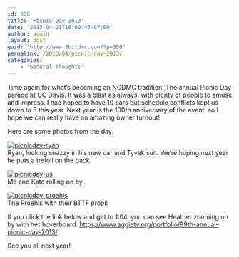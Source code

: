 ```yaml
---
id: 350
title: 'Picnic Day 2013'
date: '2013-04-21T16:00:43-07:00'
author: admin
layout: post
guid: 'http://www.8bitdmc.com/?p=350'
permalink: /2013/04/picnic-day-2013/
categories:
    - 'General Thoughts'
---
```


Time again for what’s becoming an NCDMC tradition! The annual Picnic Day parade at UC Davis. It was a blast as always, with plenty of people to amuse and impress. I had hoped to have 10 cars but schedule conflicts kept us down to 5 this year. Next year is the 100th anniversary of the event, so I hope we can really have an amazing owner turnout!

Here are some photos from the day:

[![picnicday-ryan](../images/2013/04/picnicday-ryan-300x225.jpg)](../images/2013/04/picnicday-ryan.jpg)  
Ryan, looking snazzy in his new car and Tyvek suit. We’re hoping next year he puts a trefoil on the back.

[![picnicday-us](../images/2013/04/picnicday-us-300x225.jpg)](../images/2013/04/picnicday-us.jpg)  
Me and Kate rolling on by

[![picnicday-proehls](../images/2013/04/picnicday-proehls-300x225.jpg)](../images/2013/04/picnicday-proehls.jpg)  
The Proehls with their BTTF props

If you click the link below and get to 1:04, you can see Heather zooming on by with her hoverboard. https://www.aggietv.org/portfolio/99th-annual-picnic-day-2013/

See you all next year!